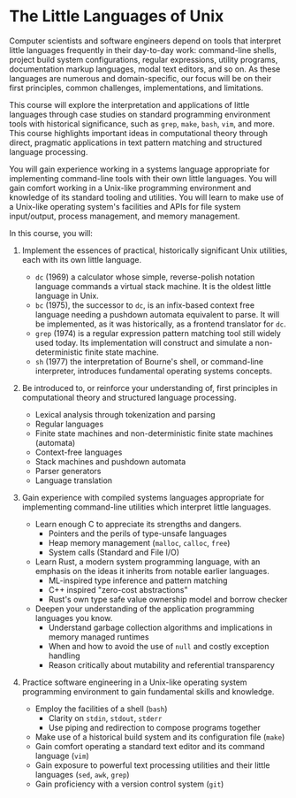 # The Little Languages of Unix

Computer scientists and software engineers depend on tools that interpret little languages frequently in their day-to-day work: command-line shells, project build system configurations, regular expressions, utility programs, documentation markup languages, modal text editors, and so on. As these languages are numerous and domain-specific, our focus will be on their first principles, common challenges, implementations, and limitations.

This course will explore the interpretation and applications of little languages through case studies on standard programming environment tools with historical significance, such as `grep`,  `make`, `bash`, `vim`, and more. This course highlights important ideas in computational theory through direct, pragmatic applications in text pattern matching and structured language processing.

You will gain experience working in a systems language appropriate for implementing command-line tools with their own little languages. You will gain comfort working in a Unix-like programming environment and knowledge of its standard tooling and utilities. You will learn to make use of a Unix-like operating system's facilities and APIs for file system input/output, process management, and memory management.

In this course, you will:

1. Implement the essences of practical, historically significant Unix utilities, each with its own little language.
    - `dc` (1969) a calculator whose simple, reverse-polish notation language commands a virtual stack machine. It is the oldest little language in Unix.
    - `bc` (1975), the successor to `dc`, is an infix-based context free language needing a  pushdown automata equivalent to parse. It will be implemented, as it was historically, as a frontend translator for `dc`.
    - `grep` (1974) is a regular expression pattern matching tool still widely used today. Its implementation will construct and simulate a non-deterministic finite state machine.
    - `sh` (1977) the interpretation of Bourne's shell, or command-line interpreter, introduces fundamental operating systems concepts.

2. Be introduced to, or reinforce your understanding of, first principles in computational theory and structured language processing.
    - Lexical analysis through tokenization and parsing
    - Regular languages
    - Finite state machines and non-deterministic finite state machines (automata) 
    - Context-free languages
    - Stack machines and pushdown automata
    - Parser generators
    - Language translation

3. Gain experience with compiled systems languages appropriate for implementing command-line utilities which interpret little languages.
    - Learn enough C to appreciate its strengths and dangers.
        - Pointers and the perils of type-unsafe languages
        - Heap memory management (`malloc`, `calloc`, `free`)
        - System calls (Standard and File I/O)
    - Learn Rust, a modern system programming language, with an emphasis on the ideas it inherits from notable earlier languages.
        - ML-inspired type inference and pattern matching
        - C++ inspired "zero-cost abstractions"
        - Rust's own type safe value ownership model and borrow checker
    - Deepen your understanding of the application programming languages you know.
        - Understand garbage collection algorithms and implications in memory managed runtimes
        - When and how to avoid the use of `null` and  costly exception handling
        - Reason critically about mutability and referential transparency
        
4. Practice software engineering in a Unix-like operating system programming environment to gain fundamental skills and knowledge.
    - Employ the facilities of a shell (`bash`)
        - Clarity on `stdin`, `stdout`, `stderr`
        - Use piping and redirection to compose programs together
    - Make use of a historical build system and its configuration file (`make`)
    - Gain comfort operating a standard text editor and its command language (`vim`)
    - Gain exposure to powerful text processing utilities and their little languages (`sed`, `awk`, `grep`)
    - Gain proficiency with a version control system (`git`)

